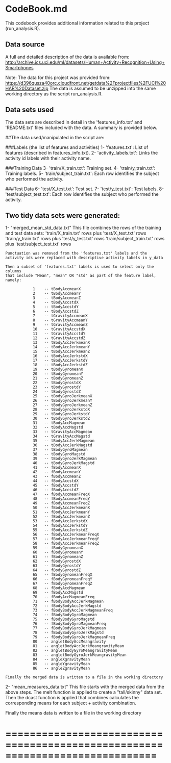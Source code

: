 # CodeBook.md
This codebook provides additional information related to this project (run_analysis.R).

## Data source
A full and detailed description of the data is available from:
     http://archive.ics.uci.edu/ml/datasets/Human+Activity+Recognition+Using+Smartphones

Note: The data for this project was provided from:
     https://d396qusza40orc.cloudfront.net/getdata%2Fprojectfiles%2FUCI%20HAR%20Dataset.zip
	 The data is assumed to be unzipped into the same working directory as the script run_analysis.R.
	 

## Data sets used
The data sets are described in detail in the 'features_info.txt' and
'README.txt' files included with the data. A summary is provided below.

##The data used/manipulated in the script are:

###Labels (the list of features and activities)
 1- 'features.txt': List of features (described in features_info.txt).
 2- 'activity_labels.txt': Links the activity id labels with their activity name.

###Training Data 
 3- 'train/X_train.txt': Training set.
 4- 'train/y_train.txt': Training labels.
 5- 'train/subject_train.txt': Each row identifies the subject who performed the activity.

###Test Data
 6- 'test/X_test.txt': Test set.
 7- 'test/y_test.txt': Test labels.
 8- 'test/subject_test.txt': Each row identifies the subject who performed the activity.
 
## Two tidy data sets were generated:
 1- "merged_mean_std_data.txt"
    This file combines the rows of the training and test data sets:
         'train/X_train.txt' rows plus 'test/X_test.txt' rows
         'train/y_train.txt' rows plus 'test/y_test.txt' rows
		 'train/subject_train.txt' rows plus 'test/subject_test.txt' rows
	
	Punctuation was removed from the 'features.txt' labels and the
	activity ids were replaced with descriptive activity labels in y_data
	
    Then a subset of 'features.txt' labels is used to select only the columns
	that include "Mean", "mean" OR "std" as part of the feature label, namely:
	
				1	 --	tBodyAccmeanX
				2	 --	tBodyAccmeanY
				3	 --	tBodyAccmeanZ
				4	 --	tBodyAccstdX
				5	 --	tBodyAccstdY
				6	 --	tBodyAccstdZ
				7	 --	tGravityAccmeanX
				8	 --	tGravityAccmeanY
				9	 --	tGravityAccmeanZ
				10	 --	tGravityAccstdX
				11	 --	tGravityAccstdY
				12	 --	tGravityAccstdZ
				13	 --	tBodyAccJerkmeanX
				14	 --	tBodyAccJerkmeanY
				15	 --	tBodyAccJerkmeanZ
				16	 --	tBodyAccJerkstdX
				17	 --	tBodyAccJerkstdY
				18	 --	tBodyAccJerkstdZ
				19	 --	tBodyGyromeanX
				20	 --	tBodyGyromeanY
				21	 --	tBodyGyromeanZ
				22	 --	tBodyGyrostdX
				23	 --	tBodyGyrostdY
				24	 --	tBodyGyrostdZ
				25	 --	tBodyGyroJerkmeanX
				26	 --	tBodyGyroJerkmeanY
				27	 --	tBodyGyroJerkmeanZ
				28	 --	tBodyGyroJerkstdX
				29	 --	tBodyGyroJerkstdY
				30	 --	tBodyGyroJerkstdZ
				31	 --	tBodyAccMagmean
				32	 --	tBodyAccMagstd
				33	 --	tGravityAccMagmean
				34	 --	tGravityAccMagstd
				35	 --	tBodyAccJerkMagmean
				36	 --	tBodyAccJerkMagstd
				37	 --	tBodyGyroMagmean
				38	 --	tBodyGyroMagstd
				39	 --	tBodyGyroJerkMagmean
				40	 --	tBodyGyroJerkMagstd
				41	 --	fBodyAccmeanX
				42	 --	fBodyAccmeanY
				43	 --	fBodyAccmeanZ
				44	 --	fBodyAccstdX
				45	 --	fBodyAccstdY
				46	 --	fBodyAccstdZ
				47	 --	fBodyAccmeanFreqX
				48	 --	fBodyAccmeanFreqY
				49	 --	fBodyAccmeanFreqZ
				50	 --	fBodyAccJerkmeanX
				51	 --	fBodyAccJerkmeanY
				52	 --	fBodyAccJerkmeanZ
				53	 --	fBodyAccJerkstdX
				54	 --	fBodyAccJerkstdY
				55	 --	fBodyAccJerkstdZ
				56	 --	fBodyAccJerkmeanFreqX
				57	 --	fBodyAccJerkmeanFreqY
				58	 --	fBodyAccJerkmeanFreqZ
				59	 --	fBodyGyromeanX
				60	 --	fBodyGyromeanY
				61	 --	fBodyGyromeanZ
				62	 --	fBodyGyrostdX
				63	 --	fBodyGyrostdY
				64	 --	fBodyGyrostdZ
				65	 --	fBodyGyromeanFreqX
				66	 --	fBodyGyromeanFreqY
				67	 --	fBodyGyromeanFreqZ
				68	 --	fBodyAccMagmean
				69	 --	fBodyAccMagstd
				70	 --	fBodyAccMagmeanFreq
				71	 --	fBodyBodyAccJerkMagmean
				72	 --	fBodyBodyAccJerkMagstd
				73	 --	fBodyBodyAccJerkMagmeanFreq
				74	 --	fBodyBodyGyroMagmean
				75	 --	fBodyBodyGyroMagstd
				76	 --	fBodyBodyGyroMagmeanFreq
				77	 --	fBodyBodyGyroJerkMagmean
				78	 --	fBodyBodyGyroJerkMagstd
				79	 --	fBodyBodyGyroJerkMagmeanFreq
				80	 --	angletBodyAccMeangravity
				81	 --	angletBodyAccJerkMeangravityMean
				82	 --	angletBodyGyroMeangravityMean
				83	 --	angletBodyGyroJerkMeangravityMean
				84	 --	angleXgravityMean
				85	 --	angleYgravityMean
				86	 --	angleZgravityMean

	Finally the merged data is written to a file in the working directory
	
 2- "mean_measures_data.txt"
    This file starts with the merged data from the above steps.
	The melt function is applied to create a "tall/skinny" data set.
	Then the dcast function is applied that combines calculates the
	corresponding means for each subject + activity combination.
	
   Finally the means data is written to a file in the working directory

# =============================================================================
 